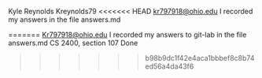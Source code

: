 Kyle Reynolds
Kreynolds79
<<<<<<< HEAD
kr797918@ohio.edu
I recorded my answers in the file answers.md

=======
Kr797918@ohio.edu
I recorded my answers to git-lab in the file answers.md
CS 2400, section 107
Done
>>>>>>> b98b9dc1f42e4aca1bbbef8c8b74ed56a4da43f6
